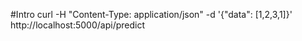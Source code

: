 #Intro
curl -H "Content-Type: application/json"  -d '{"data": [1,2,3,1]}' http://localhost:5000/api/predict